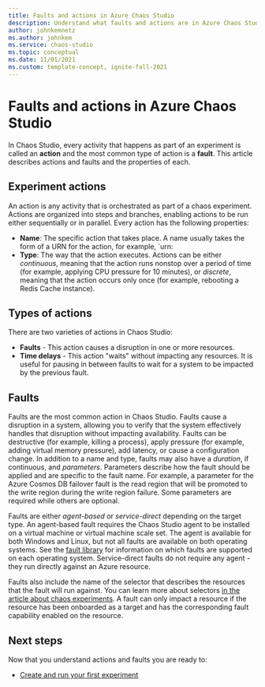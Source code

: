 ```yaml
---
title: Faults and actions in Azure Chaos Studio
description: Understand what faults and actions are in Azure Chaos Studio. What is the difference between a fault and an action? How do you define a fault?
author: johnkemnetz
ms.author: johnkem
ms.service: chaos-studio
ms.topic: conceptual
ms.date: 11/01/2021
ms.custom: template-concept, ignite-fall-2021
---
```


# Faults and actions in Azure Chaos Studio

In Chaos Studio, every activity that happens as part of an experiment is called an **action** and the most common type of action is a **fault**. This article describes actions and faults and the properties of each.

## Experiment actions

An action is any activity that is orchestrated as part of a chaos experiment. Actions are organized into steps and branches, enabling actions to be run either sequentially or in parallel. Every action has the following properties:
* **Name**: The specific action that takes place. A name usually takes the form of a URN for the action, for example, `urn:
* **Type**: The way that the action executes. Actions can be either *continuous*, meaning that the action runs nonstop over a period of time (for example, applying CPU pressure for 10 minutes), or *discrete*, meaning that the action occurs only once (for example, rebooting a Redis Cache instance).

## Types of actions

There are two varieties of actions in Chaos Studio:
- **Faults** - This action causes a disruption in one or more resources.
- **Time delays** - This action "waits" without impacting any resources. It is useful for pausing in between faults to wait for a system to be impacted by the previous fault.

## Faults

Faults are the most common action in Chaos Studio. Faults cause a disruption in a system, allowing you to verify that the system effectively handles that disruption without impacting availability. Faults can be destructive (for example, killing a process), apply pressure (for example, adding virtual memory pressure), add latency, or cause a configuration change. In addition to a name and type, faults may also have a *duration*, if continuous, and *parameters*. Parameters describe how the fault should be applied and are specific to the fault name. For example, a parameter for the Azure Cosmos DB failover fault is the read region that will be promoted to the write region during the write region failure. Some parameters are required while others are optional.

Faults are either *agent-based* or *service-direct* depending on the target type. An agent-based fault requires the Chaos Studio agent to be installed on a virtual machine or virtual machine scale set. The agent is available for both Windows and Linux, but not all faults are available on both operating systems. See the [fault library](chaos-studio-fault-library.md) for information on which faults are supported on each operating system. Service-direct faults do not require any agent - they run directly against an Azure resource.

Faults also include the name of the selector that describes the resources that the fault will run against. You can learn more about selectors [in the article about chaos experiments](chaos-studio-chaos-experiments.md). A fault can only impact a resource if the resource has been onboarded as a target and has the corresponding fault capability enabled on the resource.

## Next steps
Now that you understand actions and faults you are ready to:
- [Create and run your first experiment](chaos-studio-tutorial-service-direct-portal.md)
